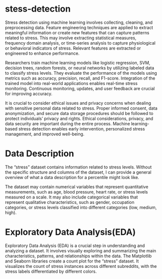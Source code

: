 # stess-detection

Stress detection using machine learning involves collecting, cleaning, and preprocessing data. Feature engineering techniques are applied to extract meaningful information or create new features that can capture patterns related to stress. This may involve extracting statistical measures, frequency domain analysis, or time-series analysis to capture physiological or behavioral indicators of stress. Relevant features are extracted or engineered to enhance performance.

Researchers train machine learning models like logistic regression, SVM, decision trees, random forests, or neural networks by utilizing labeled data to classify stress levels. They evaluate the performance of the models using metrics such as accuracy, precision, recall, and F1-score. Integration of the trained model into real-world applications enables real-time stress monitoring. Continuous monitoring, updates, and user feedback are crucial for improving accuracy.

It is crucial to consider ethical issues and privacy concerns when dealing with sensitive personal data related to stress. Proper informed consent, data anonymization, and secure data storage procedures should be followed to protect individuals’ privacy and rights. Ethical considerations, privacy, and data security are important during the entire process. Machine learning-based stress detection enables early intervention, personalized stress management, and improved well-being.

# Data Description

The “stress” dataset contains information related to stress levels. Without the specific structure and columns of the dataset, I can provide a general overview of what a data description for a percentile might look like.

The dataset may contain numerical variables that represent quantitative measurements, such as age, blood pressure, heart rate, or stress levels measured on a scale. It may also include categorical variables that represent qualitative characteristics, such as gender, occupation categories, or stress levels classified into different categories (low, medium, high).

# Exploratory Data Analysis(EDA)

Exploratory Data Analysis (EDA) is a crucial step in understanding and analyzing a dataset. It involves visually exploring and summarizing the main characteristics, patterns, and relationships within the data.
The Matplotlib and Seaborn libraries create a count plot for the “stress” dataset. It visualizes the count of stress instances across different subreddits, with the stress labels differentiated by different colors.
